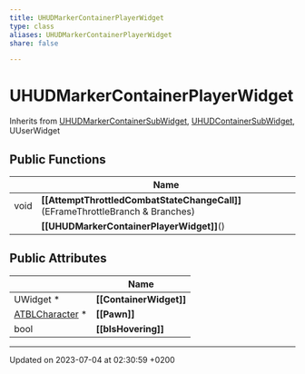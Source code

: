```yaml
---
title: UHUDMarkerContainerPlayerWidget
type: class
aliases: UHUDMarkerContainerPlayerWidget
share: false

---
```


# UHUDMarkerContainerPlayerWidget





Inherits from [UHUDMarkerContainerSubWidget](/docs/SDK/Source/Classes/classUHUDMarkerContainerSubWidget.md), [UHUDContainerSubWidget](/docs/SDK/Source/Classes/classUHUDContainerSubWidget.md), UUserWidget

## Public Functions

|                | Name           |
| -------------- | -------------- |
| void | **[[AttemptThrottledCombatStateChangeCall]]**(EFrameThrottleBranch & Branches) |
| | **[[UHUDMarkerContainerPlayerWidget]]**() |

## Public Attributes

|                | Name           |
| -------------- | -------------- |
| UWidget * | **[[ContainerWidget]]**  |
| [ATBLCharacter](/docs/SDK/Source/Classes/classATBLCharacter.md) * | **[[Pawn]]**  |
| bool | **[[bIsHovering]]**  |

-------------------------------

Updated on 2023-07-04 at 02:30:59 +0200